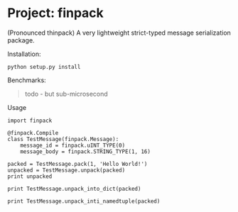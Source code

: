 # Project: finpack

(Pronounced thinpack) A very lightweight strict-typed message serialization package. 

Installation:

    python setup.py install

Benchmarks: 

> todo - but sub-microsecond

Usage

    import finpack

    @finpack.Compile
    class TestMessage(finpack.Message):
        message_id = finpack.uINT_TYPE(0)
        message_body = finpack.STRING_TYPE(1, 16)

    packed = TestMessage.pack(1, 'Hello World!')
    unpacked = TestMessage.unpack(packed)
    print unpacked

    print TestMessage.unpack_into_dict(packed)

    print TestMessage.unpack_inti_namedtuple(packed)